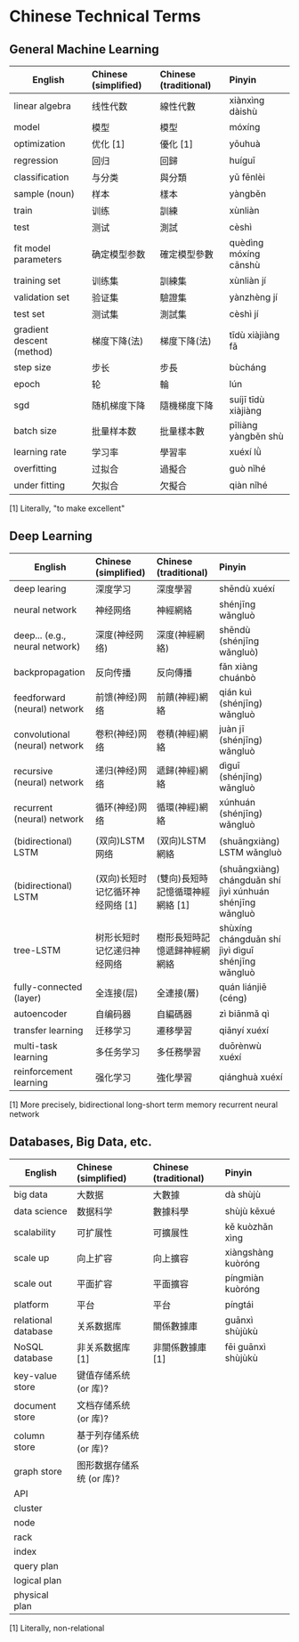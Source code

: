 # Chinese Technical Terms

## General Machine Learning

English | Chinese (simplified) | Chinese (traditional) | Pinyin
--------|:--|:--|:--
linear algebra | 线性代数 | 線性代數 | xiànxìng dàishù
model | 模型 | 模型 | móxíng
optimization | 优化 [1] | 優化 [1] | yōuhuà
regression | 回归 | 回歸 | huíguī
classification | 与分类 | 與分類 | yǔ fēnlèi
sample (noun) | 样本 | 樣本 | yàngběn
train | 训练 | 訓練 | xùnliàn
test | 测试 | 測試 | cèshì
fit model parameters | 确定模型参数 | 確定模型參數 | quèdìng móxíng cānshù
training set | 训练集 | 訓練集 | xùnliàn jí
validation set | 验证集 | 驗證集 | yànzhèng jí
test set | 测试集 | 測試集 | cèshì jí
gradient descent (method) | 梯度下降(法) | 梯度下降(法) | tīdù xiàjiàng fǎ
step size | 步长 | 步長 | bùcháng 
epoch | 轮 | 輪 | lún
sgd | 随机梯度下降 | 隨機梯度下降 | suíjī tīdù xiàjiàng
batch size | 批量样本数 | 批量樣本數 | pīliàng yàngběn shù
learning rate | 学习率 | 學習率 | xuéxí lǜ 
overfitting | 过拟合 | 過擬合 | guò nǐhé 
under fitting | 欠拟合 | 欠擬合 | qiàn nǐhé 


[1] Literally, "to make excellent"

## Deep Learning

English | Chinese (simplified) | Chinese (traditional) | Pinyin
--------|:--|:--|:--
deep learing | 深度学习 | 深度學習 | shēndù xuéxí
neural network | 神经网络 | 神經網絡 | shénjīng wǎngluò
deep... (e.g., neural network) | 深度(神经网络) | 深度(神經網絡) | shēndù (shénjīng wǎngluò)
backpropagation | 反向传播 | 反向傳播 | fǎn xiàng chuánbò
feedforward (neural) network | 前馈(神经)网络 | 前饋(神經)網絡 | qián kuì (shénjīng) wǎngluò
convolutional (neural) network | 卷积(神经)网络 | 卷積(神經)網絡 | juàn jī (shénjīng) wǎngluò
recursive (neural) network | 递归(神经)网络 | 遞歸(神經)網絡 | dìguī (shénjīng) wǎngluò
recurrent (neural) network | 循环(神经)网络 | 循環(神經)網絡 | xúnhuán (shénjīng) wǎngluò
(bidirectional) LSTM | (双向)LSTM网络 | (双向)LSTM網絡 | (shuāngxiàng) LSTM wǎngluò
(bidirectional) LSTM | (双向)长短时记忆循环神经网络 [1] | (雙向)長短時記憶循環神經網絡 [1] | (shuāngxiàng) chángduǎn shí jìyì xúnhuán shénjīng wǎngluò
tree-LSTM | 树形长短时记忆递归神经网络 | 樹形長短時記憶遞歸神經網網絡 |shùxíng chángduǎn shí jìyì dìguī shénjīng wǎngluò
fully-connected (layer) | 全连接(层) | 全連接(層) | quán liánjiē (céng)
autoencoder | 自编码器 | 自編碼器 | zì biānmǎ qì
transfer learning | 迁移学习 | 遷移學習 | qiānyí xuéxí
multi-task learning | 多任务学习 | 多任務學習 | duōrènwù xuéxí
reinforcement learning | 强化学习 | 強化學習 | qiánghuà xuéxí 

[1] More precisely, bidirectional long-short term memory recurrent neural network

## Databases, Big Data, etc.

English | Chinese (simplified) | Chinese (traditional) | Pinyin
--------|:--|:--|:--
big data | 大数据 | 大數據 | dà shùjù
data science | 数据科学 | 數據科學 | shùjù kēxué
scalability | 可扩展性 | 可擴展性 | kě kuòzhǎn xìng
scale up | 向上扩容 | 向上擴容 | xiàngshàng kuòróng
scale out | 平面扩容 | 平面擴容 | píngmiàn kuòróng
platform | 平台 | 平台 | píngtái
relational database | 关系数据库 | 關係數據庫 | guānxì shùjùkù
NoSQL database | 非关系数据库 [1] | 非關係數據庫 [1] | fēi guānxì shùjùkù
key-value store | 键值存储系统 (or 库)? | 
document store | 文档存储系统 (or 库)?
column store | 基于列存储系统 (or 库)?
graph store | 图形数据存储系统 (or 库)?
API |
cluster |
node |
rack |
index |
query plan |
logical plan |
physical plan |

[1] Literally, non-relational

